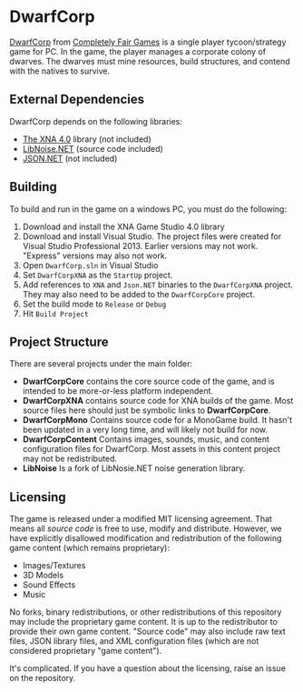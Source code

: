 # DwarfCorp
[DwarfCorp](www.dwarfcorp.com) from [Completely Fair Games](www.completelyfairgames.com) is a single player tycoon/strategy game for PC. In the game, the player manages a corporate colony of dwarves. The dwarves must mine resources, build structures, and contend with the natives to survive.

## External Dependencies
DwarfCorp depends on the following libraries:

* [The XNA 4.0](https://www.microsoft.com/en-us/download/details.aspx?id=23714) library (not included)
* [LibNoise.NET](https://libnoisedotnet.codeplex.com/) (source code included)
* [JSON.NET](https://github.com/JamesNK/Newtonsoft.Json) (not included)

## Building

To build and run in the game on a windows PC, you must do the following:

1. Download and install the XNA Game Studio 4.0 library
2. Download and install Visual Studio. The project files were created for Visual Studio Professional 2013. Earlier versions may not work. "Express" versions may also not work.
3. Open `DwarfCorp.sln` in Visual Studio
4. Set `DwarfCorpXNA` as the `StartUp` project.
5. Add references to `XNA` and `Json.NET` binaries to the `DwarfCorpXNA` project. They may also need to be added to the `DwarfCorpCore` project. 
6. Set the build mode to `Release` or `Debug`
7. Hit `Build Project`

## Project Structure
There are several projects under the main folder:

* **DwarfCorpCore** contains the core source code of the game, and is intended to be more-or-less platform independent.
* **DwarfCorpXNA** contains source code for XNA builds of the game. Most source files here should just be symbolic links to **DwarfCorpCore**.
* **DwarfCorpMono** Contains source code for a MonoGame build. It hasn't been updated in a very long time, and will likely not build for now.
* **DwarfCorpContent** Contains images, sounds, music, and content configuration files for DwarfCorp. Most assets in this content project may not be redistributed.
* **LibNoise** Is a fork of LibNosie.NET noise generation library.

## Licensing
The game is released under a modified MIT licensing agreement. That means all *source code* is free to use, modify and distribute. However, we have explicitly disallowed modification and redistribution of the following game content (which remains proprietary):

* Images/Textures
* 3D Models
* Sound Effects
* Music

No forks, binary redistributions, or other redistributions of this repository may include the proprietary game content. It is up to the redistributor to provide their own game content. "Source code" may also include raw text files, JSON library files, and XML configuration files (which are not considered proprietary "game content").

It's complicated. If you have a question about the licensing, raise an issue on the repository.
